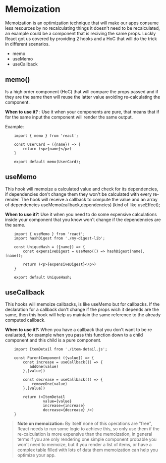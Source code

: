 # Memoization

Memoization is an optimization technique that will make our apps consume less resources by no recalculating things it doesn't need to be recalculated, an example could be a component that is reciving the same props. Luckly React got us covered by providing 2 hooks and a HoC that will do the trick in different scenarios. 

 - memo
 - useMemo
 - useCallback


## memo()

Is a high order component (HoC) that will compare the props passed and if they are the same then will reuse the latter value avoiding re-calculating the component.

 **When to use it?** : Use it when your components are pure, that means that if for the same input the component will render the same output.

Example:

        import { memo } from 'react';

        const UserCard = ({name}) => {
            return (<p>{name}</p>)
        }

        export default memo(UserCard);



## useMemo
This hook will memoize a calculated value and check for its dependencies, if dependencies don't change them they won't be calculated with every re-render.
The hook will receive a callback to compute the value and an array of dependencies useMemo(callback,dependencies) (kind of like useEffect);

**When to use it?:** 
Use it when you need to do some expensive calculations inside your component that you know won't change if the dependencies are the same.

        import { useMemo } from 'react';
        import hashDigest from './my-digest-lib';

        const UniqueHash = ({name}) => {
            const expensiveDigest = useMemo(() => hashDigest(name),[name]);

            return (<p>{expensiveDigest}</p>)
        }

        export default UniqueHash;


## useCallback
This hooks will memoize callbacks, is like useMemo but for callbacks. If the declaration for a callback don't change if the props wich it depends are the same, then this hook will help us maintain the same reference to the already computed callback.

**When to use it?:** When you have a callback that you don't want to be re evaluated, for example when you pass this function down to a child component and this child is a pure component.


        import ItemDetail from './item-detail.js';

        const ParentComponent ({value}) => {
            const increase = useCallback(() => {
               addOne(value)
            },[value])

            const decrease = useCallback(() => {
                removeOne(value)
            },[value])

            return (<ItemDetail 
                     value={value} 
                     increase={increase} 
                     decrease={decrease} />)
        }



> **Note on memoization:** By itself none of this operations are "free", React needs to run some logic to achieve this, so only use them if the re-calculation is more expensive than the memoization, in general terms if you are only rendering one simple component probable you won't need to memoize, but if you render a list of items, or have a complex table filled with lots of data them memoization can help you optimize your app.

